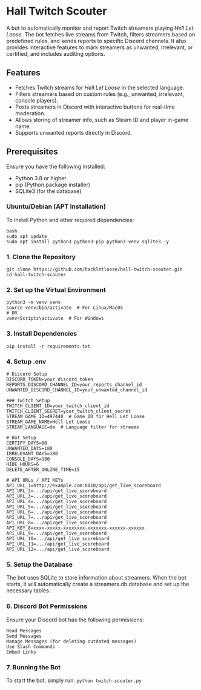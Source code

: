 # Hall Twitch Scouter

A bot to automatically monitor and report Twitch streamers playing *Hell Let Loose*. The bot fetches live streams from Twitch, filters streamers based on predefined rules, and sends reports to specific Discord channels. It also provides interactive features to mark streamers as unwanted, irrelevant, or certified, and includes auditing options.

## Features

- Fetches Twitch streams for *Hell Let Loose* in the selected language.
- Filters streamers based on custom rules (e.g., unwanted, irrelevant, console players).
- Posts streamers in Discord with interactive buttons for real-time moderation.
- Allows storing of streamer info, such as Steam ID and player in-game name.
- Supports unwanted reports directly in Discord.

## Prerequisites

Ensure you have the following installed:

- Python 3.8 or higher
- pip (Python package installer)
- SQLite3 (for the database)

### Ubuntu/Debian (APT Installation)

To install Python and other required dependencies:

```
bash
sudo apt update
sudo apt install python3 python3-pip python3-venv sqlite3 -y
```
### 1. Clone the Repository
```
git clone https://github.com/hackletloose/hall-twitch-scouter.git
cd hall-twitch-scouter
```
### 2. Set up the Virtual Environment
```
python3 -m venv venv
source venv/bin/activate  # For Linux/MacOS
# OR
venv\Scripts\activate  # For Windows
```
### 3. Install Dependencies
`pip install -r requirements.txt`

### 4. Setup .env
```
# Discord Setup
DISCORD_TOKEN=your_discord_token
REPORTS_DISCORD_CHANNEL_ID=your_reports_channel_id
UNWANTED_DISCORD_CHANNEL_ID=your_unwanted_channel_id

### Twitch Setup
TWITCH_CLIENT_ID=your_twitch_client_id
TWITCH_CLIENT_SECRET=your_twitch_client_secret
STREAM_GAME_ID=497440  # Game ID for Hell Let Loose
STREAM_GAME_NAME=Hell Let Loose
STREAM_LANGUAGE=de  # Language filter for streams

# Bot Setup
CERTIFY_DAYS=90
UNWANTED_DAYS=180
IRRELEVANT_DAYS=180
CONSOLE_DAYS=180
HIDE_HOURS=6
DELETE_AFTER_ONLINE_TIME=15

# API URLs / API KEYs
API_URL_1=http://example.com:8010/api/get_live_scoreboard
API_URL_2=.../api/get_live_scoreboard
API_URL_3=.../api/get_live_scoreboard
API_URL_4=.../api/get_live_scoreboard
API_URL_5=.../api/get_live_scoreboard
API_URL_6=.../api/get_live_scoreboard
API_URL_7=.../api/get_live_scoreboard
API_URL_8=.../api/get_live_scoreboard
API_KEY_8=xxxx-xxxxx-xxxxxxxx-xxxxxxx-xxxxxx-xxxxxx
API_URL_9=.../api/get_live_scoreboard
API_URL_10=.../api/get_live_scoreboard
API_URL_11=.../api/get_live_scoreboard
API_URL_12=.../api/get_live_scoreboard
```
### 5. Setup the Database
The bot uses SQLite to store information about streamers. When the bot starts, it will automatically create a streamers.db database and set up the necessary tables.

### 6. Discord Bot Permissions
Ensure your Discord bot has the following permissions:
```
Read Messages
Send Messages
Manage Messages (for deleting outdated messages)
Use Slash Commands
Embed Links
```
### 7. Running the Bot
To start the bot, simply run:
`python twitch-scouter.py`

